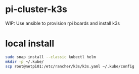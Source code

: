 # pi-cluster-k3s
WIP: Use ansible to provision rpi boards and install k3s



# local install
```bash
sudo snap install --classic kubectl helm
mkdir -p ~/.kube/
scp root@netpi01:/etc/rancher/k3s/k3s.yaml ~/.kube/config



```

